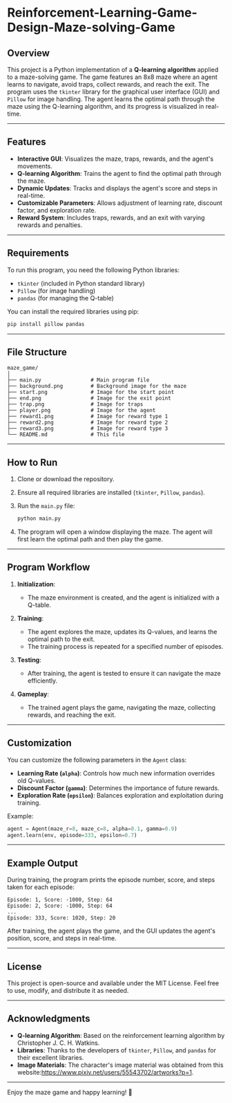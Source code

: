# Reinforcement-Learning-Game-Design-Maze-solving-Game

## Overview

This project is a Python implementation of a **Q-learning algorithm** applied to a maze-solving game. The game features an 8x8 maze where an agent learns to navigate, avoid traps, collect rewards, and reach the exit. The program uses the `tkinter` library for the graphical user interface (GUI) and `Pillow` for image handling. The agent learns the optimal path through the maze using the Q-learning algorithm, and its progress is visualized in real-time.

---

## Features

- **Interactive GUI**: Visualizes the maze, traps, rewards, and the agent's movements.
- **Q-learning Algorithm**: Trains the agent to find the optimal path through the maze.
- **Dynamic Updates**: Tracks and displays the agent's score and steps in real-time.
- **Customizable Parameters**: Allows adjustment of learning rate, discount factor, and exploration rate.
- **Reward System**: Includes traps, rewards, and an exit with varying rewards and penalties.

---

## Requirements

To run this program, you need the following Python libraries:

- `tkinter` (included in Python standard library)
- `Pillow` (for image handling)
- `pandas` (for managing the Q-table)

You can install the required libraries using pip:

```bash
pip install pillow pandas
```

---

## File Structure

```
maze_game/
│
├── main.py                # Main program file
├── background.png         # Background image for the maze
├── start.png              # Image for the start point
├── end.png                # Image for the exit point
├── trap.png               # Image for traps
├── player.png             # Image for the agent
├── reward1.png            # Image for reward type 1
├── reward2.png            # Image for reward type 2
├── reward3.png            # Image for reward type 3
└── README.md              # This file
```

---

## How to Run

1. Clone or download the repository.
2. Ensure all required libraries are installed (`tkinter`, `Pillow`, `pandas`).
3. Run the `main.py` file:

   ```bash
   python main.py
   ```

4. The program will open a window displaying the maze. The agent will first learn the optimal path and then play the game.

---

## Program Workflow

1. **Initialization**:
   - The maze environment is created, and the agent is initialized with a Q-table.

2. **Training**:
   - The agent explores the maze, updates its Q-values, and learns the optimal path to the exit.
   - The training process is repeated for a specified number of episodes.

3. **Testing**:
   - After training, the agent is tested to ensure it can navigate the maze efficiently.

4. **Gameplay**:
   - The trained agent plays the game, navigating the maze, collecting rewards, and reaching the exit.

---

## Customization

You can customize the following parameters in the `Agent` class:

- **Learning Rate (`alpha`)**: Controls how much new information overrides old Q-values.
- **Discount Factor (`gamma`)**: Determines the importance of future rewards.
- **Exploration Rate (`epsilon`)**: Balances exploration and exploitation during training.

Example:

```python
agent = Agent(maze_r=8, maze_c=8, alpha=0.1, gamma=0.9)
agent.learn(env, episode=333, epsilon=0.7)
```

---

## Example Output

During training, the program prints the episode number, score, and steps taken for each episode:

```
Episode: 1, Score: -1000, Step: 64
Episode: 2, Score: -1000, Step: 64
...
Episode: 333, Score: 1020, Step: 20
```

After training, the agent plays the game, and the GUI updates the agent's position, score, and steps in real-time.

---


## License

This project is open-source and available under the MIT License. Feel free to use, modify, and distribute it as needed.

---

## Acknowledgments

- **Q-learning Algorithm**: Based on the reinforcement learning algorithm by Christopher J. C. H. Watkins.
- **Libraries**: Thanks to the developers of `tkinter`, `Pillow`, and `pandas` for their excellent libraries.
- **Image Materials**: The character's image material was obtained from this website:https://www.pixiv.net/users/55543702/artworks?p=1.
---

Enjoy the maze game and happy learning! 🚀
